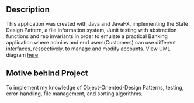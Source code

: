 ## Description
This application was created with Java and JavaFX, implementing the State Design Pattern, a file information system, Junit testing with abstraction functions and rep invariants
in order to emulate a practical Banking application where admins and end users(Customers) can use different interfaces, respectively, to manage and modify accounts. View UML diagram [here](https://github.com/Shaan-Hossain/Banking-Application/blob/master/UMLDiagram.png)

## Motive behind Project
To implement my knowledge of Object-Oriented-Design Patterns, testing, error-handling, file management, and sorting algorithms. 


